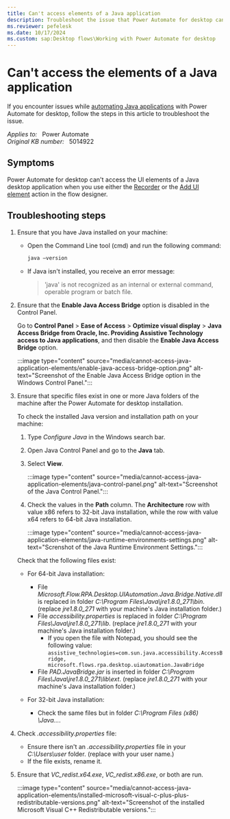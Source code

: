 ```yaml
---
title: Can't access elements of a Java application
description: Troubleshoot the issue that Power Automate for desktop can't access the elements of a Java desktop application.
ms.reviewer: pefelesk
ms.date: 10/17/2024
ms.custom: sap:Desktop flows\Working with Power Automate for desktop
---
```

# Can't access the elements of a Java application

If you encounter issues while [automating Java applications](/power-automate/desktop-flows/how-to/java) with Power Automate for desktop, follow the steps in this article to troubleshoot the issue.

_Applies to:_ &nbsp; Power Automate  
_Original KB number:_ &nbsp; 5014922

## Symptoms

Power Automate for desktop can't access the UI elements of a Java desktop application when you use either the [Recorder](/power-automate/desktop-flows/recording-flow) or the [Add UI element](/power-automate/desktop-flows/ui-elements) action in the flow designer.

## Troubleshooting steps

1. Ensure that you have Java installed on your machine:

   - Open the Command Line tool (cmd) and run the following command:

     ```cmd
     java –version
     ```

   - If Java isn't installed, you receive an error message:

     > 'java' is not recognized as an internal or external command, operable program or batch file.

2. Ensure that the **Enable Java Access Bridge** option is disabled in the Control Panel.

   Go to **Control Panel** > **Ease of Access** > **Optimize visual display** > **Java Access Bridge from Oracle, Inc. Providing Assistive Technology access to Java applications**, and then disable the **Enable Java Access Bridge** option.

   :::image type="content" source="media/cannot-access-java-application-elements/enable-java-access-bridge-option.png" alt-text="Screenshot of the Enable Java Access Bridge option in the Windows Control Panel.":::

3. Ensure that specific files exist in one or more Java folders of the machine after the Power Automate for desktop installation.

   To check the installed Java version and installation path on your machine:

    1. Type _Configure Java_ in the Windows search bar.
    1. Open Java Control Panel and go to the **Java** tab.
    1. Select **View**.

       :::image type="content" source="media/cannot-access-java-application-elements/java-control-panel.png" alt-text="Screenshot of the Java Control Panel.":::

    1. Check the values in the **Path** column. The **Architecture** row with value x86 refers to 32-bit Java installation, while the row with value x64 refers to 64-bit Java installation.

       :::image type="content" source="media/cannot-access-java-application-elements/java-runtime-environments-settings.png" alt-text="Screnshot of the Java Runtime Environment Settings.":::

   Check that the following files exist:

   - For 64-bit Java installation:

     - File _Microsoft.Flow.RPA.Desktop.UIAutomation.Java.Bridge.Native.dll_ is replaced in folder _C:\Program Files\Java\jre1.8.0_271\bin_. (replace _jre1.8.0_271_ with your machine's Java installation folder.)
     - File _accessibility.properties_ is replaced in folder _C:\Program Files\Java\jre1.8.0_271\lib_. (replace _jre1.8.0_271_ with your machine's Java installation folder.)  
       - If you open the file with Notepad, you should see the following value:  
  `assistive_technologies=com.sun.java.accessibility.AccessBridge, microsoft.flows.rpa.desktop.uiautomation.JavaBridge`
     - File _PAD.JavaBridge.jar_ is inserted in folder _C:\Program Files\Java\jre1.8.0_271\lib\ext_. (replace _jre1.8.0_271_ with your machine's Java installation folder.)

   - For 32-bit Java installation:

     - Check the same files but in folder _C:\Program Files (x86) \Java…_.

4. Check _.accessibility.properties_ file:

    - Ensure there isn't an _.accessibility.properties_ file in your _C:\Users\user_ folder. (replace with your user name.)
    - If the file exists, rename it.

5. Ensure that _VC_redist.x64.exe_, _VC_redist.x86.exe_, or both are run.

   :::image type="content" source="media/cannot-access-java-application-elements/installed-microsoft-visual-c-plus-plus-redistributable-versions.png" alt-text="Screenshot of the installed Microsoft Visual C++ Redistributable versions.":::
